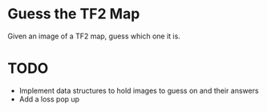 # Guess the TF2 Map

Given an image of a TF2 map, guess which one it is.

# TODO

- Implement data structures to hold images to guess on and their answers
- Add a loss pop up